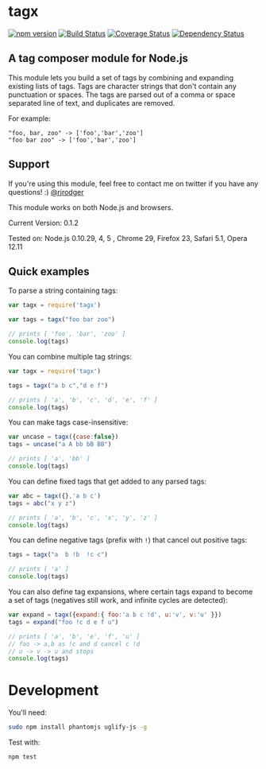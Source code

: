 # tagx

[![npm version][npm-badge]][npm-url]
[![Build Status][travis-badge]][travis-url]
[![Coverage Status][coveralls-badge]][coveralls-url]
[![Dependency Status][david-badge]][david-url]

## A tag composer module for Node.js

This module lets you build a set of tags by combining and expanding existing lists of tags. Tags are character strings that don't contain any punctuation or spaces. The tags are parsed out of a comma or space separated line of text, and duplicates are removed. 

For example:

    "foo, bar, zoo" -> ['foo','bar','zoo']
    "foo bar zoo" -> ['foo','bar','zoo']


## Support

If you're using this module, feel free to contact me on twitter if you
have any questions! :) [@rjrodger](http://twitter.com/rjrodger)

This module works on both Node.js and browsers.


Current Version: 0.1.2

Tested on: Node.js 0.10.29, 4, 5 , Chrome 29, Firefox 23, Safari 5.1, Opera 12.11


## Quick examples

To parse a string containing tags:

```JavaScript
var tagx = require('tagx')

var tags = tagx("foo bar zoo")

// prints [ 'foo', 'bar', 'zoo' ]
console.log(tags)  
```


You can combine multiple tag strings:

```JavaScript
var tagx = require('tagx')

tags = tagx("a b c","d e f")

// prints [ 'a', 'b', 'c', 'd', 'e', 'f' ]
console.log(tags)  
```


You can make tags case-insensitive:

```JavaScript
var uncase = tagx({case:false})
tags = uncase("a A bb bB BB")

// prints [ 'a', 'bb' ]
console.log(tags)
```


You can define fixed tags that get added to any parsed tags:

```JavaScript
var abc = tagx({},'a b c')
tags = abc("x y z")

// prints [ 'a', 'b', 'c', 'x', 'y', 'z' ]
console.log(tags)
```


You can define negative tags (prefix with <code>!</code>) that cancel out positive tags:

```JavaScript
tags = tagx("a  b !b  !c c")

// prints [ 'a' ]
console.log(tags)
```

You can also define tag expansions, where certain tags expand to
become a set of tags (negatives still work, and infinite cycles are
detected):

```JavaScript
var expand = tagx({expand:{ foo:'a b c !d', u:'v', v:'u' }})
tags = expand("foo !c d e f u")

// prints [ 'a', 'b', 'e', 'f', 'u' ]
// foo -> a,b as !c and d cancel c !d
// u -> v -> u and stops
console.log(tags)
```



<!--
## Example

The [seneca-data-editor](http://github.com/rjrodger/seneca-data-editor)
module uses tags combinations to customize a user interface for different classes
of user.
-->     




# Development

You'll need:

```bash
sudo npm install phantomjs uglify-js -g
```

Test with:

```bash
npm test
```

[npm-badge]: https://badge.fury.io/js/tagx.svg
[npm-url]: https://badge.fury.io/js/tagx
[travis-badge]: https://api.travis-ci.org/rjrodger/tagx.svg
[travis-url]: https://travis-ci.org/rjrodger/tagx
[coveralls-badge]:https://coveralls.io/repos/rjrodger/tagx/badge.svg?branch=master&service=github
[coveralls-url]: https://coveralls.io/github/rjrodger/tagx?branch=master
[david-badge]: https://david-dm.org/rjrodger/tagx.svg
[david-url]: https://david-dm.org/rjrodger/tagx